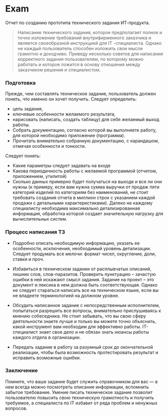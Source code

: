 # Exam
Отчет по созданию прототипа технического задания ИТ-продукта. 

>Написание технического задания, которое предполагает полное и точно изложение требований внутрифирменного заказчика и является своеобразной инструкцией для IT -специалиста. Однако не каждый пользователь способен изложить свои мысли грамотно и доходчиво. 
Приведу несколько советов для написания корректного задания пользователем, по которому можно работать и которое ложится в основу отношения между заказчиком решения и специалистом.

### Подготовка
Прежде, чем составлять техническое задание, пользователь должен понять, что именно он хочет получить. 
Следует определить:
- цель задания, 
- ключевые особенности желаемого результата, 
- нарисовать (написать, создать таблицу) для себя желаемый выход работы.
- Собрать документацию, согласно которой вы выполняете работу, для которой необходимо приложение (программа). 
- Прочитать внимательно собранную документацию, с карандашом, отмечая особенности и тонкости.

Следует понять:
- Какие параметры следует задавать на входе 
- Какова периодичность работы с желаемой программой (отчетом, приложением, утилитой)
- Сколько данных примерно будет получаться на выходе и все ли они нужны (к примеру, если вам нужна сумма выручки от продаж пяти категорий изделий по категориям без наименований, не стоит требовать создания отчета в миллион строк с указанием каждой продажи с детальными характеристиками). Далеко не каждому специалисту необходима максимально детализированная информация, обработка которой создает значительную нагрузку для вычислительных систем.

### Процесс написания ТЗ

- Подробно описать необходимую информацию, указать ее особенности, исключения, необходимый уровень детализации. 
Следует продумать все мелочи: формат чисел, округление, доли, ставки и проч.

- Избавиться в техническом задании от расплывчатых описаний, лишних слов, слов-паразитов. 
Проверить пунктуацию – зачастую ошибки в ней искажают смысл задания. 
Задание на проект – это документ и лексика в нем должна быть соответствующая. 
Однако не следует стараться написать все на техническом языке, если вы не владеете терминологией на должном уровне.

- Обсудить написанное задание с непосредственным исполнителем, попытаться разрешить все вопросы, внимательно прислушиваясь к мнению собеседника. Не стоит забывать, что вы свою сферу деятельности знаете лучше и только вы можете точно объяснить, какой инструмент вам необходим для эффективно работы. IT-специалист знает свое дело и не обязан знать нюансы работы каждого отдела в организации.

- Передать задание в работу за разумный срок до окончательной реализации, чтобы была возможность протестировать результат и исправить возможные ошибки.

### Заключение
Помните, что ваше задание будет служить справочником для вас — в нем всегда можно посмотреть описание информации, вспомнить забытое требование.
Умение писать техническое задание позволит пользователю повысить свою техническую грамотность и получить требуемое, а специалиста по IT избавит от ряда проблем и ненужных вопросов.
